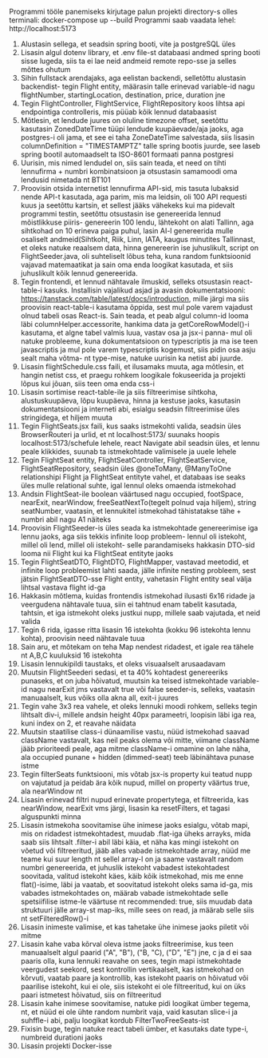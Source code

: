 Programmi tööle panemiseks kirjutage palun projekti directory-s olles terminali: docker-compose up --build
Programmi saab vaadata lehel: http://localhost:5173



1) Alustasin sellega, et seadsin spring booti, vite ja postgreSQL üles
2) Lisasin algul dotenv library, et .env file-st databaasi andmed spring booti sisse lugeda, siis ta ei lae neid andmeid remote repo-sse ja selles mõttes ohutum
3) Sihin fullstack arendajaks, aga eelistan backendi, selletõttu alustasin backendist- tegin Flight entity, määrasin talle erinevad variable-id nagu flightNumber, startingLocation, destination, price, duration jne
4) Tegin FlightController, FlightService, FlightRepository koos lihtsa api endpointiga controlleris, mis püüab kõik lennud databaasist
5) Mõtlesin, et lendude juures on oluline timezone offset, seetõttu kasutasin ZonedDateTime tüüpi lendude kuupäevade/aja jaoks, aga postgres-i oli jama, et see ei taha ZoneDateTime salvestada, siis lisasin columnDefinition = "TIMESTAMPTZ" talle spring bootis juurde,
   see laseb spring bootil automaadselt ta ISO-8601 formaati panna postgresi
6) Uurisin, mis nimed lendudel on, siis sain teada, et need on tihti lennufirma + numbri kombinatsioon ja otsustasin samamoodi oma lendusid nimetada nt BT101
7) Proovisin otsida internetist lennufirma API-sid, mis tasuta lubaksid nende API-t kasutada, aga parim, mis ma leidsin, oli 100 API requesti kuus ja seetõttu kartsin, et sellest jääks vähekeks kui ma pidevalt programmi testin, seetõttu otsustasin ise genereerida lennud
   mõistlikkuse piiris- genereerin 100 lendu, lähtekoht on alati Tallinn, aga sihtkohad on 10 erineva paiga  puhul, lasin AI-l genereerida mulle osaliselt andmeid(Sihtkoht, Riik, Linn, IATA, kaugus minutites Tallinnast, et oleks natuke reaalsem data, hinna genereerin ise
   juhuslikult, script on FlightSeeder.java, oli suhteliselt lõbus teha, kuna random funktsioonid vajavad matemaatikat ja sain oma enda loogikat kasutada, et siis juhuslikult kõik lennud genereerida.
8) Tegin frontendi, et lennud nähtavale ilmuskid, selleks otsustasin react-table-i kasuks. Installisin vajalikud asjad ja avasin dokumentatsiooni: https://tanstack.com/table/latest/docs/introduction, mille järgi ma siis proovisin react-table-i kasutama õppida,
   sest mul pole varem vajadust olnud tabeli osas React-is. Sain teada, et peab algul column-id looma läbi columnHelper.accessorite, hankima data ja getCoreRowModel()-i kasutama, et algne tabel valmis luua, vastav osa ja jsx-i panna- mul oli natuke probleeme, kuna
   dokumentatsioon on typescriptis ja ma ise teen javascriptis ja mul pole varem typescriptis kogemust, siis pidin osa asju sealt maha võtma- nt type-mise, natuke uurisin ka netist abi juurde.
9) Lisasin flightSchedule.css faili, et ilusamaks muuta, aga mõtlesin, et hangin netist css, et praegu rohkem loogikale fokuseerida ja projekti lõpus kui jõuan, siis teen oma enda css-i
10) Lisasin sortimise react-table-ile ja siis filtreerimise sihtkoha, alustuskuupäeva, lõpu kuupäeva, hinna ja kestuse jaoks, kasutasin dokumentatsiooni ja interneti abi, esialgu seadsin filtreerimise üles stringidega, et hiljem muuta
11) Tegin FlightSeats.jsx faili, kus saaks istmekohti valida, seadsin üles BrowserRouteri ja urlid, et nt localhost:5173/ suunaks hoopis localhost:5173/schefule lehele, react Navigate abil seadsin üles, et lennu peale klikkides, suunab ta istmekohtade valimisele ja uuele lehele
12) Tegin FlightSeat entity, FlightSeatController, FlightSeatService, FlightSeatRepository, seadsin üles @oneToMany, @ManyToOne relationshipi Flight ja FlightSeat entityte vahel, et databaas ise seaks üles mulle relational suhte, igal lennul oleks omaenda istmekohad
13) Andsin FlightSeat-ile boolean väärtused nagu occupied, footSpace, nearExit, nearWindow, freeSeatNextTo(tegelt polnud vaja hiljem), string seatNumber, vaatasin, et lennukitel istmekohad tähistatakse tähe + numbri abil nagu A1 näiteks
14) Proovisin FlightSeeder-is üles seada ka istmekohtade genereerimise iga lennu jaoks, aga siis tekkis infinite loop probleem- lennul oli istekoht, millel oli lend, millel oli istekoht- selle parandamiseks hakkasin DTO-sid looma nii Flight kui ka FlightSeat entityte jaoks
15) Tegin FlightSeatDTO, FlightDTO, FlightMapper, vastavad meetodid, et infinite loop probleemist lahti saada, jälle infinite nesting probleem, sest jätsin FlightSeatDTO-sse Flight entity, vahetasin Flight entity seal välja lihtsal vastava flight id-ga
16) Hakkasin mõtlema, kuidas frontendis istmekohad ilusasti 6x16 ridade ja veergudena nähtavale tuua, siin ei tahtnud enam tabelit kasutada, tahtsin, et iga istmekoht oleks justkui nupp, millele saab vajutada, et neid valida
17) Tegin 6 rida, igasse ritta lisasin 16 istekohta (kokku 96 istekohta lennu kohta), proovisin need nähtavale tuua
18) Sain aru, et mõtekam on teha Map nendest ridadest, et igale rea tähele nt A,B,C kuuluksid 16 istekohta
19) Lisasin lennukipildi taustaks, et oleks visuaalselt arusaadavam
20) Muutsin FlightSeederi sedasi, et ta 40% kohtadest genereeriks punaseks, et on juba hõivatud, muutsin ka teised istmekohtade variable-id nagu nearExit jms vastavalt true või false seeder-is, selleks, vaatasin manuaalselt, kus võiks olla akna all, exit-i juures
21) Tegin vahe 3x3 rea vahele, et oleks lennuki moodi rohkem, selleks tegin lihtsalt div-i, millele andsin height 40px parameetri, loopisin läbi iga rea, kuni index on 2, et reavahe näidata
22) Muutsin staatilise class-i dünaamilise vastu, nüüd istmekohad saavad className vastavalt, kas neil peaks olema või mitte, viimane className jääb prioriteedi peale, aga mitme className-i omamine on lahe näha, ala occupied punane + hidden (dimmed-seat) teeb läbinähtava punase istme
23) Tegin filterSeats funktsiooni, mis võtab jsx-is property kui teatud nupp on vajutatud ja peidab ära kõik nupud, millel on property väärtus true, ala nearWindow nt
24) Lisasin erinevad filtri nupud erinevate propertytega, et filtreerida, kas nearWindow, nearExit vms järgi, lisasin ka resetFilters, et tagasi alguspunkti minna
25) Lisasin istmekoha soovitamise ühe inimese jaoks esialgu, võtab mapi, mis on ridadest istmekohtadest, muudab .flat-iga üheks arrayks, mida saab siis lihtsalt .filter-i abil läbi käia, et näha kas mingi istekoht on võetud või filtreeritud, jääb alles vabade istmekohtade
    array, nüüd me teame kui suur length nt sellel array-l on ja saame vastavalt random numbri genereerida, et juhuslik istekoht vabadest istekohtadest soovitada, valitud istekoht käes, käib kõik istmekohad, mis me enne flat()-isime, läbi ja vaatab, et soovitatud istekoht
    oleks sama id-ga, mis vabades istmekohtades on, määrab vabade istmekohtade selle spetsiifilise istme-le väärtuse nt recommended: true, siis muudab data struktuuri jälle array-st map-iks, mille sees on read, ja määrab selle siis nt setFilteredRow()-i
26) Lisasin inimeste valimise, et kas tahetake ühe inimese jaoks piletit või mitme
27) Lisasin kahe vaba kõrval oleva istme jaoks filtreerimise, kus teen manuaalselt algul paarid ("A", "B"), ("B, "C), ("D", "E") jne, c ja d ei saa paaris olla, kuna lennuki reavahe on sees, tegin mapi istmekohtade veergudest seekord, sest kontrollin vertikaalselt, kas
    istmekohad on kõrvuti, vaatab paare ja kontrollib, kas istekoht paaris on hõivatud või paarilise istekoht, kui ei ole, siis istekoht ei ole filtreeritud, kui on üks paari istmetest hõivatud, siis on filtreeritud
28) Lisasin kahe inimese soovitamise, natuke pidi loogikat ümber tegema, nt, et nüüd ei ole ühte random numbrit vaja, vaid kasutan slice-i ja suhffle-i abi, palju loogikat kordub FilterTwoFreeSeats-ist
29) Fixisin buge, tegin natuke react tabeli ümber, et kasutaks date type-i, numbreid durationi jaoks
30) Lisasin projekti Docker-isse

